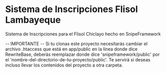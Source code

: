 # Sistema de Inscripciones Flisol Lambayeque

Sistema de Inscripciones para el Flisol Chiclayo hecho en SnipeFramework

-- IMPORTANTE --
Si tu clonas este proyecto necesitarás 
cambiar el archivo .htaccess que está en
app/public en la línea donde dice
RewriteBase, deberás reemplazar donde dice
'snipeframework/public' por el 'nombre-del-directorio-de-tu-proyecto/public'. Te servirá si deseas incluso llevar los contenidos del proyecto a otra carpeta.
